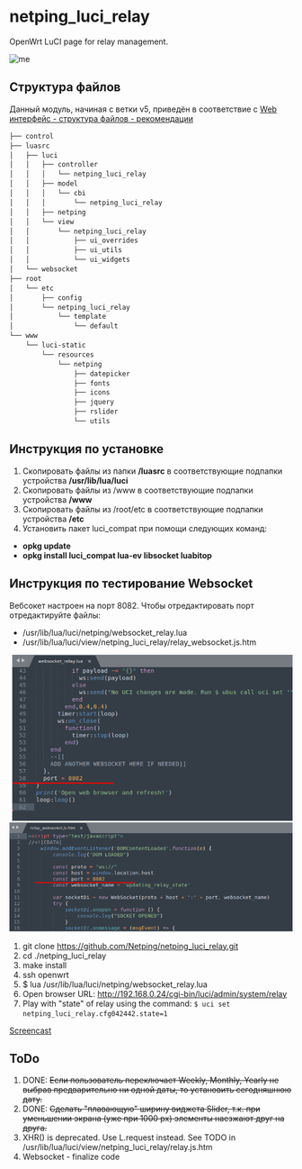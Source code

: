 # netping_luci_relay

OpenWrt LuCI page for relay management.

![me](https://github.com/Netping/netping_luci_relay/blob/v4/control/screenshot_animated.gif)

## Структура файлов

Данный модуль, начиная с ветки v5, приведён в соответствие с [Web интерфейс - структура файлов - рекомендации](https://netping.atlassian.net/wiki/spaces/PROJ/pages/2728821288/Web+-+LuCI)

```bash
├── control
├── luasrc
│   ├── luci
│   │   ├── controller
│   │   │   └── netping_luci_relay
│   │   ├── model
│   │   │   └── cbi
│   │   │       └── netping_luci_relay
│   │   ├── netping
│   │   └── view
│   │       └── netping_luci_relay
│   │           ├── ui_overrides
│   │           ├── ui_utils
│   │           └── ui_widgets
│   └── websocket
├── root
│   └── etc
│       ├── config
│       └── netping_luci_relay
│           └── template
│               └── default
└── www
    └── luci-static
        └── resources
            └── netping
                ├── datepicker
                ├── fonts
                ├── icons
                ├── jquery
                ├── rslider
                └── utils

```

## Инструкция по установке

1. Скопировать файлы из папки **/luasrc** в соответствующие подпапки устройства **/usr/lib/lua/luci**
2. Скопировать файлы из /www в соответствующие подпапки устройства **/www**
3. Скопировать файлы из /root/etc в соответствующие подпапки устройства **/etc**
4. Установить пакет luci_compat при помощи следующих команд:
* **opkg update**
* **opkg install luci_compat lua-ev libsocket luabitop**


## Инструкция по тестирование Websocket

Вебсокет настроен на порт 8082. Чтобы отредактировать порт отредактируйте файлы:
* /usr/lib/lua/luci/netping/websocket_relay.lua
* /usr/lib/lua/luci/view/netping_luci_relay/relay_websocket.js.htm

![me](https://github.com/Netping/netping_luci_relay/blob/v5/wsport_lua.png)
![me](https://github.com/Netping/netping_luci_relay/blob/v5/wsport_js.png)

1. git clone https://github.com/Netping/netping_luci_relay.git
2. cd ./netping_luci_relay
3. make install
4. ssh openwrt
5. $ lua /usr/lib/lua/luci/netping/websocket_relay.lua
6. Open browser URL: http://192.168.0.24/cgi-bin/luci/admin/system/relay
7. Play with "state" of relay using the command:
```$ uci set netping_luci_relay.cfg042442.state=1```

[Screencast](https://www.youtube.com/watch?v=FQKr_YZB6S0)

## ToDo

1. DONE: ~~Если пользователь переключает Weekly, Monthly, Yearly не выбрав предварительно ни одной даты, то установить сегодняшнюю дату.~~
2. DONE: ~~Сделать "плавающую" ширину виджета Slider, т.к. при уменьшении экрана (уже при 1000 px) элементы наезжают друг на друга.~~
3. XHR() is deprecated. Use L.request instead. See TODO in /usr/lib/lua/luci/view/netping_luci_relay/relay.js.htm
4. Websocket - finalize code

